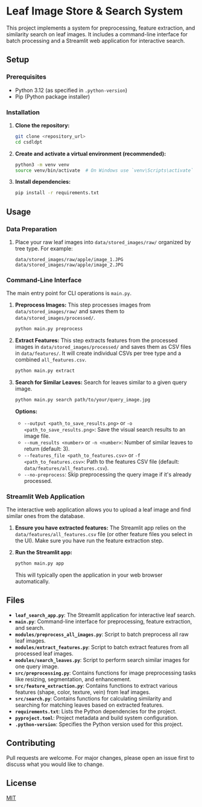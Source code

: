# Leaf Image Store & Search System

This project implements a system for preprocessing, feature extraction, and similarity search on leaf images. It includes a command-line interface for batch processing and a Streamlit web application for interactive search.

## Setup

### Prerequisites

- Python 3.12 (as specified in `.python-version`)
- Pip (Python package installer)

### Installation

1.  **Clone the repository:**

    ```bash
    git clone <repository_url>
    cd csdldpt
    ```

2.  **Create and activate a virtual environment (recommended):**

    ```bash
    python3 -m venv venv
    source venv/bin/activate  # On Windows use `venv\Scripts\activate`
    ```

3.  **Install dependencies:**
    ```bash
    pip install -r requirements.txt
    ```

## Usage

### Data Preparation

1.  Place your raw leaf images into `data/stored_images/raw/` organized by tree type. For example:
    ```
    data/stored_images/raw/apple/image_1.JPG
    data/stored_images/raw/apple/image_2.JPG
    ```

### Command-Line Interface

The main entry point for CLI operations is `main.py`.

1.  **Preprocess Images:**
    This step processes images from `data/stored_images/raw/` and saves them to `data/stored_images/processed/`.

    ```bash
    python main.py preprocess
    ```

2.  **Extract Features:**
    This step extracts features from the processed images in `data/stored_images/processed/` and saves them as CSV files in `data/features/`. It will create individual CSVs per tree type and a combined `all_features.csv`.

    ```bash
    python main.py extract
    ```

3.  **Search for Similar Leaves:**
    Search for leaves similar to a given query image.

    ```bash
    python main.py search path/to/your/query_image.jpg
    ```

    **Options:**

    - `--output <path_to_save_results.png>` or `-o <path_to_save_results.png>`: Save the visual search results to an image file.
    - `--num_results <number>` or `-n <number>`: Number of similar leaves to return (default: 3).
    - `--features_file <path_to_features.csv>` or `-f <path_to_features.csv>`: Path to the features CSV file (default: `data/features/all_features.csv`).
    - `--no-preprocess`: Skip preprocessing the query image if it's already processed.

### Streamlit Web Application

The interactive web application allows you to upload a leaf image and find similar ones from the database.

1.  **Ensure you have extracted features:** The Streamlit app relies on the `data/features/all_features.csv` file (or other feature files you select in the UI). Make sure you have run the feature extraction step.

2.  **Run the Streamlit app:**
    ```bash
    python main.py app
    ```
    This will typically open the application in your web browser automatically.

## Files

- **`leaf_search_app.py`**: The Streamlit application for interactive leaf search.
- **`main.py`**: Command-line interface for preprocessing, feature extraction, and search.
- **`modules/preprocess_all_images.py`**: Script to batch preprocess all raw leaf images.
- **`modules/extract_features.py`**: Script to batch extract features from all processed leaf images.
- **`modules/search_leaves.py`**: Script to perform search similar images for one query image.
- **`src/preprocessing.py`**: Contains functions for image preprocessing tasks like resizing, segmentation, and enhancement.
- **`src/feature_extraction.py`**: Contains functions to extract various features (shape, color, texture, vein) from leaf images.
- **`src/search.py`**: Contains functions for calculating similarity and searching for matching leaves based on extracted features.
- **`requirements.txt`**: Lists the Python dependencies for the project.
- **`pyproject.toml`**: Project metadata and build system configuration.
- **`.python-version`**: Specifies the Python version used for this project.

## Contributing

Pull requests are welcome. For major changes, please open an issue first to discuss what you would like to change.

## License

[MIT](LICENSE)
